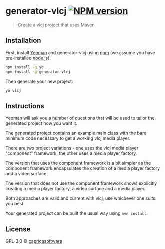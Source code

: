 # generator-vlcj [![NPM version][npm-image]][npm-url] 
> Create a vlcj project that uses Maven

## Installation

First, install [Yeoman](http://yeoman.io) and generator-vlcj using [npm](https://www.npmjs.com/) (we assume you have pre-installed [node.js](https://nodejs.org/)).

```bash
npm install -g yo
npm install -g generator-vlcj
```

Then generate your new project:

```bash
yo vlcj
```
## Instructions

Yeoman will ask you a number of questions that will be used to tailor the generated project how you
want it.

The generated project contains an example main class with the bare minimum code necessary to get a
working vlcj media player.

There are two project variations - one uses the vlcj media player "component" framework, the other
uses a media player factory. 

The version that uses the component framework is a bit simpler as the component framework
encapsulates the creation of a media player factory and a video surface.

The version that does not use the component framework shows explicitly creating a media player
factory, a video surface and a media player.

Both approaches are valid and current with vlcj, use whichever one suits you best.

Your generated project can be built the usual way using `mvn install`.

## License

GPL-3.0 © [capricasoftware](capricasoftware.co.uk)


[npm-image]: https://badge.fury.io/js/generator-vlcj.svg
[npm-url]: https://npmjs.org/package/generator-vlcj
